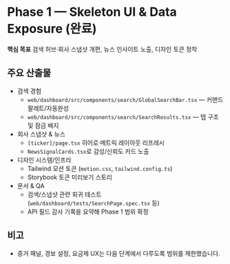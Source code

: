# Phase 1 — Skeleton UI & Data Exposure (완료)

**핵심 목표** 검색 허브·회사 스냅샷 개편, 뉴스 인사이트 노출, 디자인 토큰 정착

## 주요 산출물
- 검색 경험
  - `web/dashboard/src/components/search/GlobalSearchBar.tsx` — 커맨드 팔레트/자동완성
  - `web/dashboard/src/components/search/SearchResults.tsx` — 탭 구조 및 잠금 배지
- 회사 스냅샷 & 뉴스
  - `[ticker]/page.tsx` 히어로·메트릭 레이아웃 리프레시
  - `NewsSignalCards.tsx`로 감성/신뢰도 카드 노출
- 디자인 시스템/인프라
  - Tailwind 모션 토큰 (`motion.css`, `tailwind.config.ts`)
  - Storybook 토큰 미리보기 스토리
- 문서 & QA
  - 검색/스냅샷 관련 회귀 테스트 (`web/dashboard/tests/SearchPage.spec.tsx` 등)
  - API 필드 감사 기록을 요약해 Phase 1 범위 확정

## 비고
- 증거 패널, 경보 설정, 요금제 UX는 다음 단계에서 다루도록 범위를 제한했습니다.
